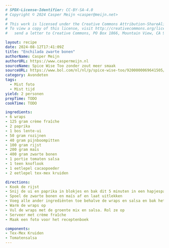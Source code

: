```yaml
---
# SPDX-License-Identifier: CC-BY-SA-4.0
# Copyright © 2024 Casper Meijn <casper@meijn.net>
# 
# This work is licensed under the Creative Commons Attribution-ShareAlike 4.0 International License. 
# To view a copy of this license, visit http://creativecommons.org/licenses/by-sa/4.0/ or 
#   send a letter to Creative Commons, PO Box 1866, Mountain View, CA 94042, USA.

layout: recipe
date: 2024-08-12T17:41:09Z
title: "Enchilada zwarte bonen"
authorName: Casper Meijn
authorURL: https://www.caspermeijn.nl
sourceName: Spice Wise Too zonder zout meer smaak
sourceURL: https://www.bol.com/nl/nl/p/spice-wise-too/9200000069641505/
category: Avondeten
tags:
  - Mist foto
  - Mist tijd
yield: 2 personen
prepTime: TODO
cookTime: TODO 

ingredients:
- 6 wraps
- 125 gram crème fraîche
- 2 paprika
- 1 bos lente-ui
- 50 gram rozijnen
- 40 gram pijnboompitten
- 100 gram rijst
- 200 gram maïs
- 400 gram zwarte bonen
- 1 portie tomaten salsa
- 1 teen knoflook
- 1 eetlepel cacaopoeder
- 2 eetlepel tex-mex kruiden

directions:
- Kook de rijst
- Snij de ui en paprika in blokjes en bak dit 5 minuten in een hapjespan
- Spoel de zwarte bonen en maïs af en laat uitlekken
- Voeg alle ander ingrediënten toe behalve de wraps en salsa en bak het nog 4 minuten
- Warm de wraps op
- Vul de wraps met de groente mix en salsa. Rol ze op
- Serveer met crème fraîche
- Maak een foto voor het receptenboek

components:
- Tex-Mex Kruiden
- Tomatensalsa
---
```


